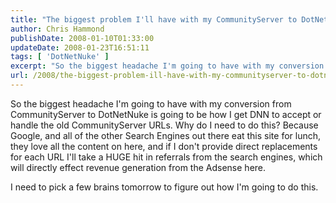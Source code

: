 ```yaml
---
title: "The biggest problem I'll have with my CommunityServer to DotNetNuke Conversion"
author: Chris Hammond
publishDate: 2008-01-10T01:33:00
updateDate: 2008-01-23T16:51:11
tags: [ 'DotNetNuke' ]
excerpt: "So the biggest headache I'm going to have with my conversion from CommunityServer to DotNetNuke is going to be how I get DNN to accept or handle&nbsp;the old CommunityServer URLs. Why do I need to do this? Because Google, and all of the other Search Engines out there eat this site for lunch, they love all the content on here, and if I don't provide direct replacements for each URL I'll take a HUGE hit in referrals from the search engines, which will directly effect revenue generation from the Adsense here. I need to pick a few brains tomorrow to figure out how I'm going to do..."
url: /2008/the-biggest-problem-ill-have-with-my-communityserver-to-dotnetnuke-conversion  # Use the generated URL with year
---
```

<P>So the biggest headache I'm going to have with my conversion from CommunityServer to DotNetNuke is going to be how I get DNN to accept or handle&nbsp;the old CommunityServer URLs. Why do I need to do this? Because Google, and all of the other Search Engines out there eat this site for lunch, they love all the content on here, and if I don't provide direct replacements for each URL I'll take a HUGE hit in referrals from the search engines, which will directly effect revenue generation from the Adsense here.</P> <P>I need to pick a few brains tomorrow to figure out how I'm going to do this.</P>

